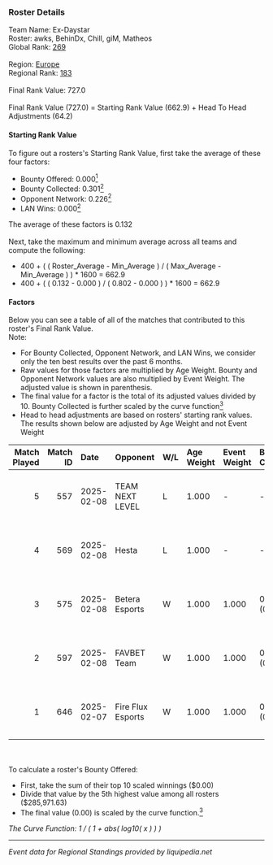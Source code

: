 ### Roster Details<br />
Team Name: Ex-Daystar<br />
Roster: awks, BehinDx, Chill, giM, Matheos<br />
Global Rank: [269](../../standings_global_2025_02_28.md)<br />
<br />
Region: [Europe]( ../../standings_europe_2025_02_28.md)<br />
Regional Rank: [183]( ../../standings_europe_2025_02_28.md)<br />
<br />
Final Rank Value:  727.0<br />
<br />
Final Rank Value (727.0) = Starting Rank Value (662.9) + Head To Head Adjustments (64.2)<br />

#### Starting Rank Value<br />
To figure out a rosters's Starting Rank Value, first take the average of these four factors:<br />
- Bounty Offered: 0.000[<sup>1</sup>](#table2)
- Bounty Collected: 0.301[<sup>2</sup>](#table1)
- Opponent Network: 0.226[<sup>2</sup>](#table1)
- LAN Wins: 0.000[<sup>2</sup>](#table1)

The average of these factors is 0.132<br />
<br />
Next, take the maximum and minimum average across all teams and compute the following:<br />
- 400 + ( ( Roster_Average - Min_Average ) / ( Max_Average - Min_Average ) ) * 1600 = 662.9
- 400 + ( ( 0.132 - 0.000 ) / ( 0.802 - 0.000 ) ) * 1600 = 662.9


#### Factors<br />
Below you can see a table of all of the matches that contributed to this roster's Final Rank Value.<br />
Note:<br />

- For Bounty Collected, Opponent Network, and LAN Wins, we consider only the ten best results over the past 6 months.
- Raw values for those factors are multiplied by Age Weight. Bounty and Opponent Network values are also multiplied by Event Weight. The adjusted value is shown in parenthesis.
- The final value for a factor is the total of its adjusted values divided by 10. Bounty Collected is further scaled by the curve function[<sup>3</sup>](#curveFunction)
- Head to head adjustments are based on rosters' starting rank values. The results shown below are adjusted by Age Weight and not Event Weight
<span id="table1"></span><br />


| Match Played | Match ID | Date       | Opponent          | W/L | Age Weight | Event Weight | Bounty Collected | Opponent Network | LAN Wins  | H2H Adj. | Roster                             |
| -: | -: | :- | :- | :- | :- | :- | :- | :- | :- | -: | :- |
|            5 |      557 | 2025-02-08 | TEAM NEXT LEVEL   | L   | 1.000      | -            | -                | -                | -         |   -10.31 | awks, BehinDx, Chill, giM, Matheos |
|            4 |      569 | 2025-02-08 | Hesta             | L   | 1.000      | -            | -                | -                | -         |    -6.15 | awks, BehinDx, Chill, giM, Matheos |
|            3 |      575 | 2025-02-08 | Betera Esports    | W   | 1.000      | 1.000        | 0.000 (0.000)    | 0.293 (0.293)    | 0 (0.000) |    22.31 | awks, BehinDx, Chill, giM, Matheos |
|            2 |      597 | 2025-02-08 | FAVBET Team       | W   | 1.000      | 1.000        | 0.038 (0.038)    | 0.969 (0.969)    | 0 (0.000) |    28.61 | awks, BehinDx, Chill, giM, Matheos |
|            1 |      646 | 2025-02-07 | Fire Flux Esports | W   | 1.000      | 1.000        | 0.009 (0.009)    | 1.000 (1.000)    | 0 (0.000) |    29.71 | awks, BehinDx, Chill, giM, Matheos |

<br />
<span id="table2"></span><br />
To calculate a roster's Bounty Offered:<br />

- First, take the sum of their top 10 scaled winnings ($0.00)
- Divide that value by the 5th highest value among all rosters ($285,971.63)
- The final value (0.00) is scaled by the curve function.[<sup>3</sup>](#curveFunction)

<span id="curveFunction"></span>_The Curve Function: 1 / ( 1 + abs( log10( x ) ) )_<br />

---
_Event data for Regional Standings provided by liquipedia.net_<br />

